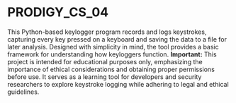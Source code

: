 # PRODIGY_CS_04
This Python-based keylogger program records and logs keystrokes, capturing every key pressed on a keyboard and saving the data to a file for later analysis. Designed with simplicity in mind, the tool provides a basic framework for understanding how keyloggers function. **Important:** This project is intended for educational purposes only, emphasizing the importance of ethical considerations and obtaining proper permissions before use. It serves as a learning tool for developers and security researchers to explore keystroke logging while adhering to legal and ethical guidelines.
